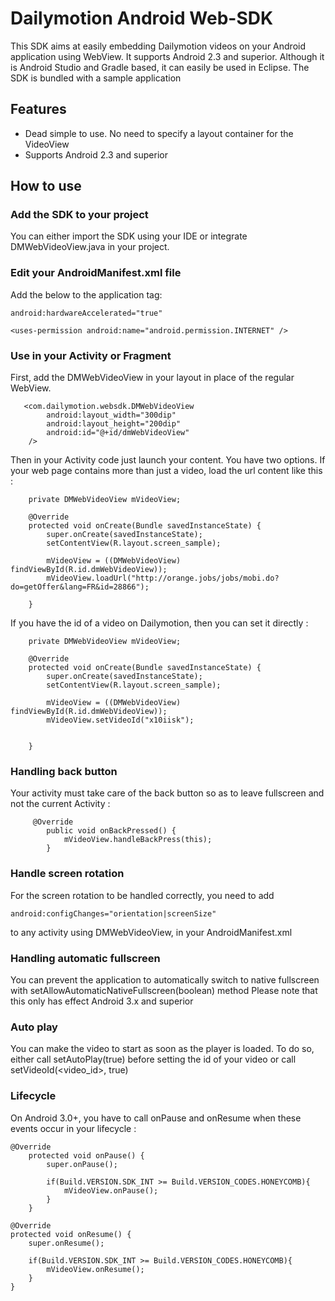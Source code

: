 Dailymotion Android Web-SDK
===========================

This SDK aims at easily embedding Dailymotion videos on your Android application using WebView. It supports Android 2.3 and superior. Although it is Android Studio and Gradle based, it can easily be used in Eclipse.
The SDK is bundled with a sample application

Features
--------

- Dead simple to use. No need to specify a layout container for the VideoView
- Supports Android 2.3 and superior

How to use
----------

### Add the SDK to your project
You can either import the SDK using your IDE or integrate DMWebVideoView.java in your project.

### Edit your AndroidManifest.xml file
Add the below to the application tag:

```
android:hardwareAccelerated="true"

<uses-permission android:name="android.permission.INTERNET" />
```

### Use in your Activity or Fragment
First, add the DMWebVideoView in your layout in place of the regular WebView.

	   <com.dailymotion.websdk.DMWebVideoView
            android:layout_width="300dip"
            android:layout_height="200dip"
            android:id="@+id/dmWebVideoView"
        />

Then in your Activity code just launch your content. You have two options.
If your web page contains more than just a video, load the url content like this :

	  	private DMWebVideoView mVideoView;

	    @Override
	    protected void onCreate(Bundle savedInstanceState) {
	        super.onCreate(savedInstanceState);
	        setContentView(R.layout.screen_sample);

	        mVideoView = ((DMWebVideoView) findViewById(R.id.dmWebVideoView));
	        mVideoView.loadUrl("http://orange.jobs/jobs/mobi.do?do=getOffer&lang=FR&id=28866");

	    }

If you have the id of a video on Dailymotion, then you can set it directly :

		private DMWebVideoView mVideoView;

	    @Override
	    protected void onCreate(Bundle savedInstanceState) {
	        super.onCreate(savedInstanceState);
	        setContentView(R.layout.screen_sample);

	        mVideoView = ((DMWebVideoView) findViewById(R.id.dmWebVideoView));
	        mVideoView.setVideoId("x10iisk");


	    }

### Handling back button
Your activity must take care of the back button so as to leave fullscreen and not the current Activity :

		 @Override
            public void onBackPressed() {
                mVideoView.handleBackPress(this);
            }


### Handle screen rotation
For the screen rotation to be handled correctly, you need to add

	android:configChanges="orientation|screenSize"

to any activity using DMWebVideoView, in your AndroidManifest.xml

### Handling automatic fullscreen
You can prevent the application to automatically switch to native fullscreen with setAllowAutomaticNativeFullscreen(boolean) method
Please note that this only has effect Android 3.x and superior

### Auto play
You can make the video to start as soon as the player is loaded. To do so, either call setAutoPlay(true) before setting the id of your
video or call setVideoId(<video_id>, true)

### Lifecycle
On Android 3.0+, you have to call onPause and onResume when these events occur in your lifecycle :

    @Override
        protected void onPause() {
            super.onPause();

            if(Build.VERSION.SDK_INT >= Build.VERSION_CODES.HONEYCOMB){
                mVideoView.onPause();
            }
        }

    @Override
    protected void onResume() {
        super.onResume();

        if(Build.VERSION.SDK_INT >= Build.VERSION_CODES.HONEYCOMB){
            mVideoView.onResume();
        }
    }

